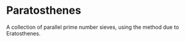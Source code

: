 Paratosthenes
=============

A collection of parallel prime number sieves, using the method due to Eratosthenes.
